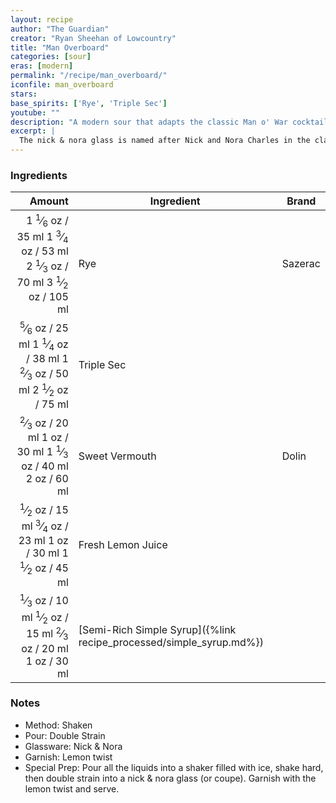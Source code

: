 ```yaml
---
layout: recipe
author: "The Guardian"
creator: "Ryan Sheehan of Lowcountry"
title: "Man Overboard"
categories: [sour]
eras: [modern]
permalink: "/recipe/man_overboard/"
iconfile: man_overboard
stars:
base_spirits: ['Rye', 'Triple Sec']
youtube: ""
description: "A modern sour that adapts the classic Man o' War cocktail, adding the spiciness of rye while dialing down the booziness."
excerpt: |
  The nick & nora glass is named after Nick and Nora Charles in the classic 1934 movie The Thin Man, based on Dashiell Hammett’s book of the same name. Thanks to Nora’s sizable inheritance, the couple lead a life of leisure and spend most of their time at least slightly sozzled, so I like to imagine they’d be rather partial to this concoction. It’s an ode to an old classic called a man o’ war, adapted to add the spiciness of rye while dialling down the booziness a bit. Serve as an aperitif or the first cocktail of many on a night out.
---
```


### Ingredients

| Amount | Ingredient                                                | Brand   |
| -----: | --------------------------------------------------------- | ------- |
|  <span class="onex active">1 <sup>1</sup>&frasl;<sub>6</sub> oz / 35 ml</span> <span class="onehalfx">1 <sup>3</sup>&frasl;<sub>4</sub> oz / 53 ml</span> <span class="twox">2 <sup>1</sup>&frasl;<sub>3</sub> oz / 70 ml</span> <span class="threex">3 <sup>1</sup>&frasl;<sub>2</sub> oz / 105 ml</span>| Rye                                                       | Sazerac |
|  <span class="onex active"> <sup>5</sup>&frasl;<sub>6</sub> oz / 25 ml</span> <span class="onehalfx">1 <sup>1</sup>&frasl;<sub>4</sub> oz / 38 ml</span> <span class="twox">1 <sup>2</sup>&frasl;<sub>3</sub> oz / 50 ml</span> <span class="threex">2 <sup>1</sup>&frasl;<sub>2</sub> oz / 75 ml</span>| Triple Sec                                                |
|  <span class="onex active"> <sup>2</sup>&frasl;<sub>3</sub> oz / 20 ml</span> <span class="onehalfx">1 oz / 30 ml</span> <span class="twox">1 <sup>1</sup>&frasl;<sub>3</sub> oz / 40 ml</span> <span class="threex">2 oz / 60 ml</span>| Sweet Vermouth                                            | Dolin   |
|  <span class="onex active"> <sup>1</sup>&frasl;<sub>2</sub> oz / 15 ml</span> <span class="onehalfx"> <sup>3</sup>&frasl;<sub>4</sub> oz / 23 ml</span> <span class="twox">1 oz / 30 ml</span> <span class="threex">1 <sup>1</sup>&frasl;<sub>2</sub> oz / 45 ml</span>| Fresh Lemon Juice                                         |
|  <span class="onex active"> <sup>1</sup>&frasl;<sub>3</sub> oz / 10 ml</span> <span class="onehalfx"> <sup>1</sup>&frasl;<sub>2</sub> oz / 15 ml</span> <span class="twox"> <sup>2</sup>&frasl;<sub>3</sub> oz / 20 ml</span> <span class="threex">1 oz / 30 ml</span>| [Semi-Rich Simple Syrup]({%link recipe_processed/simple_syrup.md%}) |

### Notes

- Method: Shaken
- Pour: Double Strain
- Glassware: Nick & Nora
- Garnish: Lemon twist
- Special Prep: Pour all the liquids into a shaker filled with ice, shake hard, then double strain into a nick & nora glass (or coupe). Garnish with the lemon twist and serve.

    
<script type="application/ld+json">
{
  "@context": "https://schema.org",
  "@type": "Recipe",
  "author": {
    "@type": "Person",
    "name": "{{ page.author }}"
    },
  "image": "{%- for page in page.categories limit: 1 %}{% assign cat = site.data.categories | where: "slug", page | first %}{{ site.url }}{{ site.baseurl}}/assets/images/category_{{cat.slug}}.svg{% endfor -%}",
  "description": "{{ page.excerpt | strip_html | replace: '"', "'" }}",
  "recipeIngredient": [
  " 35 ml Rye",
  " 25 ml Triple Sec ",
  " 20 ml Sweet Vermouth ",
  " 15 ml Fresh Lemon Juice",
  " 10 ml Semi-Rich Simple Syrup"
    ],
  "name": "{{ page.title }}",
  "recipeInstructions": [
    {
      "@type": "HowToStep",
      "text": "- Method: Shaken"
    },
    {
      "@type": "HowToStep",
      "text": "- Pour: Double Strain"
    },
    {
      "@type": "HowToStep",
      "text": "- Glassware: Nick & Nora"
    },
    {
      "@type": "HowToStep",
      "text": "- Garnish: Lemon twist"
    },
    {
      "@type": "HowToStep",
      "text": "- Special Prep: Pour all the liquids into a shaker filled with ice, shake hard, then double strain into a nick & nora glass (or coupe). Garnish with the lemon twist and serve."
    }
    ],
  "recipeYield": "1 cocktail",
  "recipeCategory": "cocktail",
  {% if page.stars and site.data.ratings[page.iconfile].ratings -%}"aggregateRating": {
   "@type": "AggregateRating",
   "ratingValue": "{%- include stars_metadata.html %}",
   "bestRating": "5",
   "reviewCount": "2"},{%- endif %}
  "recipeCuisine": "global",
  "prepTime": "PT20M",
  "cookTime": "PT15S",
  "keywords": "{{ page.title }}, cocktail, {{ page.eras }}, {% include category_metadata.html %}, {% include spirits_metadata.html %}"
}
</script>

    